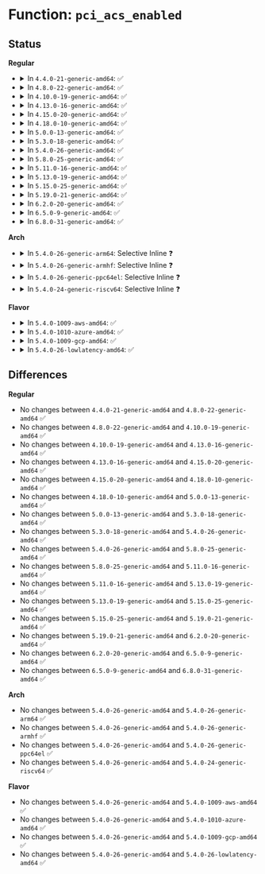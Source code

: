 # Function: <code>pci_acs_enabled</code>

## Status
<b>Regular</b>
<ul>
<li>
<details>
<summary>In <code>4.4.0-21-generic-amd64</code>: ✅</summary>

```c
bool pci_acs_enabled(struct pci_dev * pdev, u16 acs_flags)
```

```json
{
  "name": "pci_acs_enabled",
  "collision_type": "Unique Global",
  "inline_type": "No",
  "funcs": [
    {
      "addr": 18446744071583267760,
      "name": "pci_acs_enabled",
      "external": true,
      "loc": "drivers/pci/pci.c:2633",
      "file": "drivers/pci/pci.c",
      "inline": "seen, unknown",
      "caller_inline": [],
      "caller_func": [
        "drivers/pci/pci.c:pci_acs_path_enabled",
        "drivers/iommu/iommu.c:get_pci_function_alias_group",
        "drivers/iommu/iommu.c:get_pci_function_alias_group"
      ]
    }
  ],
  "symbols": [
    {
      "addr": 18446744071583267760,
      "name": "pci_acs_enabled",
      "section": ".text",
      "bind": "STB_GLOBAL",
      "size": 134
    }
  ]
}
```
</details>
</li>
<li>
<details>
<summary>In <code>4.8.0-22-generic-amd64</code>: ✅</summary>

```c
bool pci_acs_enabled(struct pci_dev * pdev, u16 acs_flags)
```

```json
{
  "name": "pci_acs_enabled",
  "collision_type": "Unique Global",
  "inline_type": "No",
  "funcs": [
    {
      "addr": 18446744071583578064,
      "name": "pci_acs_enabled",
      "external": true,
      "loc": "drivers/pci/pci.c:2811",
      "file": "drivers/pci/pci.c",
      "inline": "seen, unknown",
      "caller_inline": [],
      "caller_func": [
        "drivers/pci/pci.c:pci_acs_path_enabled",
        "drivers/iommu/iommu.c:get_pci_function_alias_group",
        "drivers/iommu/iommu.c:get_pci_function_alias_group"
      ]
    }
  ],
  "symbols": [
    {
      "addr": 18446744071583578064,
      "name": "pci_acs_enabled",
      "section": ".text",
      "bind": "STB_GLOBAL",
      "size": 131
    }
  ]
}
```
</details>
</li>
<li>
<details>
<summary>In <code>4.10.0-19-generic-amd64</code>: ✅</summary>

```c
bool pci_acs_enabled(struct pci_dev * pdev, u16 acs_flags)
```

```json
{
  "name": "pci_acs_enabled",
  "collision_type": "Unique Global",
  "inline_type": "No",
  "funcs": [
    {
      "addr": 18446744071583715120,
      "name": "pci_acs_enabled",
      "external": true,
      "loc": "drivers/pci/pci.c:2849",
      "file": "drivers/pci/pci.c",
      "inline": "seen, unknown",
      "caller_inline": [],
      "caller_func": [
        "drivers/pci/pci.c:pci_acs_path_enabled",
        "drivers/iommu/iommu.c:get_pci_function_alias_group",
        "drivers/iommu/iommu.c:get_pci_function_alias_group"
      ]
    }
  ],
  "symbols": [
    {
      "addr": 18446744071583715120,
      "name": "pci_acs_enabled",
      "section": ".text",
      "bind": "STB_GLOBAL",
      "size": 131
    }
  ]
}
```
</details>
</li>
<li>
<details>
<summary>In <code>4.13.0-16-generic-amd64</code>: ✅</summary>

```c
bool pci_acs_enabled(struct pci_dev * pdev, u16 acs_flags)
```

```json
{
  "name": "pci_acs_enabled",
  "collision_type": "Unique Global",
  "inline_type": "No",
  "funcs": [
    {
      "addr": 18446744071583756160,
      "name": "pci_acs_enabled",
      "external": true,
      "loc": "drivers/pci/pci.c:2866",
      "file": "drivers/pci/pci.c",
      "inline": "seen, unknown",
      "caller_inline": [],
      "caller_func": [
        "drivers/pci/pci.c:pci_acs_path_enabled"
      ]
    }
  ],
  "symbols": [
    {
      "addr": 18446744071583756160,
      "name": "pci_acs_enabled",
      "section": ".text",
      "bind": "STB_GLOBAL",
      "size": 147
    }
  ]
}
```
</details>
</li>
<li>
<details>
<summary>In <code>4.15.0-20-generic-amd64</code>: ✅</summary>

```c
bool pci_acs_enabled(struct pci_dev * pdev, u16 acs_flags)
```

```json
{
  "name": "pci_acs_enabled",
  "collision_type": "Unique Global",
  "inline_type": "No",
  "funcs": [
    {
      "addr": 18446744071584015184,
      "name": "pci_acs_enabled",
      "external": true,
      "loc": "drivers/pci/pci.c:2875",
      "file": "drivers/pci/pci.c",
      "inline": "seen, unknown",
      "caller_inline": [],
      "caller_func": [
        "drivers/pci/pci.c:pci_acs_path_enabled"
      ]
    }
  ],
  "symbols": [
    {
      "addr": 18446744071584015184,
      "name": "pci_acs_enabled",
      "section": ".text",
      "bind": "STB_GLOBAL",
      "size": 147
    }
  ]
}
```
</details>
</li>
<li>
<details>
<summary>In <code>4.18.0-10-generic-amd64</code>: ✅</summary>

```c
bool pci_acs_enabled(struct pci_dev * pdev, u16 acs_flags)
```

```json
{
  "name": "pci_acs_enabled",
  "collision_type": "Unique Global",
  "inline_type": "No",
  "funcs": [
    {
      "addr": 18446744071584210912,
      "name": "pci_acs_enabled",
      "external": true,
      "loc": "drivers/pci/pci.c:2946",
      "file": "drivers/pci/pci.c",
      "inline": "seen, unknown",
      "caller_inline": [],
      "caller_func": [
        "drivers/pci/pci.c:pci_acs_path_enabled"
      ]
    }
  ],
  "symbols": [
    {
      "addr": 18446744071584210912,
      "name": "pci_acs_enabled",
      "section": ".text",
      "bind": "STB_GLOBAL",
      "size": 133
    }
  ]
}
```
</details>
</li>
<li>
<details>
<summary>In <code>5.0.0-13-generic-amd64</code>: ✅</summary>

```c
bool pci_acs_enabled(struct pci_dev * pdev, u16 acs_flags)
```

```json
{
  "name": "pci_acs_enabled",
  "collision_type": "Unique Global",
  "inline_type": "No",
  "funcs": [
    {
      "addr": 18446744071584300416,
      "name": "pci_acs_enabled",
      "external": true,
      "loc": "drivers/pci/pci.c:3211",
      "file": "drivers/pci/pci.c",
      "inline": "seen, unknown",
      "caller_inline": [],
      "caller_func": [
        "drivers/pci/pci.c:pci_acs_path_enabled"
      ]
    }
  ],
  "symbols": [
    {
      "addr": 18446744071584300416,
      "name": "pci_acs_enabled",
      "section": ".text",
      "bind": "STB_GLOBAL",
      "size": 133
    }
  ]
}
```
</details>
</li>
<li>
<details>
<summary>In <code>5.3.0-18-generic-amd64</code>: ✅</summary>

```c
bool pci_acs_enabled(struct pci_dev * pdev, u16 acs_flags)
```

```json
{
  "name": "pci_acs_enabled",
  "collision_type": "Unique Global",
  "inline_type": "No",
  "funcs": [
    {
      "addr": 18446744071584494192,
      "name": "pci_acs_enabled",
      "external": true,
      "loc": "drivers/pci/pci.c:3331",
      "file": "drivers/pci/pci.c",
      "inline": "seen, unknown",
      "caller_inline": [],
      "caller_func": [
        "drivers/pci/pci.c:pci_acs_path_enabled"
      ]
    }
  ],
  "symbols": [
    {
      "addr": 18446744071584494192,
      "name": "pci_acs_enabled",
      "section": ".text",
      "bind": "STB_GLOBAL",
      "size": 144
    }
  ]
}
```
</details>
</li>
<li>
<details>
<summary>In <code>5.4.0-26-generic-amd64</code>: ✅</summary>

```c
bool pci_acs_enabled(struct pci_dev * pdev, u16 acs_flags)
```

```json
{
  "name": "pci_acs_enabled",
  "collision_type": "Unique Global",
  "inline_type": "No",
  "funcs": [
    {
      "addr": 18446744071584629808,
      "name": "pci_acs_enabled",
      "external": true,
      "loc": "drivers/pci/pci.c:3327",
      "file": "drivers/pci/pci.c",
      "inline": "seen, unknown",
      "caller_inline": [],
      "caller_func": [
        "drivers/pci/pci.c:pci_acs_path_enabled"
      ]
    }
  ],
  "symbols": [
    {
      "addr": 18446744071584629808,
      "name": "pci_acs_enabled",
      "section": ".text",
      "bind": "STB_GLOBAL",
      "size": 144
    }
  ]
}
```
</details>
</li>
<li>
<details>
<summary>In <code>5.8.0-25-generic-amd64</code>: ✅</summary>

```c
bool pci_acs_enabled(struct pci_dev * pdev, u16 acs_flags)
```

```json
{
  "name": "pci_acs_enabled",
  "collision_type": "Unique Global",
  "inline_type": "No",
  "funcs": [
    {
      "addr": 18446744071585312768,
      "name": "pci_acs_enabled",
      "external": true,
      "loc": "drivers/pci/pci.c:3397",
      "file": "drivers/pci/pci.c",
      "inline": "seen, unknown",
      "caller_inline": [],
      "caller_func": [
        "drivers/pci/pci.c:pci_acs_path_enabled"
      ]
    }
  ],
  "symbols": [
    {
      "addr": 18446744071585312768,
      "name": "pci_acs_enabled",
      "section": ".text",
      "bind": "STB_GLOBAL",
      "size": 144
    }
  ]
}
```
</details>
</li>
<li>
<details>
<summary>In <code>5.11.0-16-generic-amd64</code>: ✅</summary>

```c
bool pci_acs_enabled(struct pci_dev * pdev, u16 acs_flags)
```

```json
{
  "name": "pci_acs_enabled",
  "collision_type": "Unique Global",
  "inline_type": "No",
  "funcs": [
    {
      "addr": 18446744071585467536,
      "name": "pci_acs_enabled",
      "external": true,
      "loc": "drivers/pci/pci.c:3437",
      "file": "drivers/pci/pci.c",
      "inline": "seen, unknown",
      "caller_inline": [],
      "caller_func": [
        "drivers/pci/pci.c:pci_acs_path_enabled"
      ]
    }
  ],
  "symbols": [
    {
      "addr": 18446744071585467536,
      "name": "pci_acs_enabled",
      "section": ".text",
      "bind": "STB_GLOBAL",
      "size": 144
    }
  ]
}
```
</details>
</li>
<li>
<details>
<summary>In <code>5.13.0-19-generic-amd64</code>: ✅</summary>

```c
bool pci_acs_enabled(struct pci_dev * pdev, u16 acs_flags)
```

```json
{
  "name": "pci_acs_enabled",
  "collision_type": "Unique Global",
  "inline_type": "No",
  "funcs": [
    {
      "addr": 18446744071585347488,
      "name": "pci_acs_enabled",
      "external": true,
      "loc": "drivers/pci/pci.c:3467",
      "file": "drivers/pci/pci.c",
      "inline": "seen, unknown",
      "caller_inline": [],
      "caller_func": [
        "drivers/pci/pci.c:pci_acs_path_enabled"
      ]
    }
  ],
  "symbols": [
    {
      "addr": 18446744071585347488,
      "name": "pci_acs_enabled",
      "section": ".text",
      "bind": "STB_GLOBAL",
      "size": 129
    }
  ]
}
```
</details>
</li>
<li>
<details>
<summary>In <code>5.15.0-25-generic-amd64</code>: ✅</summary>

```c
bool pci_acs_enabled(struct pci_dev * pdev, u16 acs_flags)
```

```json
{
  "name": "pci_acs_enabled",
  "collision_type": "Unique Global",
  "inline_type": "No",
  "funcs": [
    {
      "addr": 18446744071585806672,
      "name": "pci_acs_enabled",
      "external": true,
      "loc": "drivers/pci/pci.c:3509",
      "file": "drivers/pci/pci.c",
      "inline": "seen, unknown",
      "caller_inline": [],
      "caller_func": [
        "drivers/pci/pci.c:pci_acs_path_enabled"
      ]
    }
  ],
  "symbols": [
    {
      "addr": 18446744071585806672,
      "name": "pci_acs_enabled",
      "section": ".text",
      "bind": "STB_GLOBAL",
      "size": 129
    }
  ]
}
```
</details>
</li>
<li>
<details>
<summary>In <code>5.19.0-21-generic-amd64</code>: ✅</summary>

```c
bool pci_acs_enabled(struct pci_dev * pdev, u16 acs_flags)
```

```json
{
  "name": "pci_acs_enabled",
  "collision_type": "Unique Global",
  "inline_type": "No",
  "funcs": [
    {
      "addr": 18446744071586995312,
      "name": "pci_acs_enabled",
      "external": true,
      "loc": "drivers/pci/pci.c:3603",
      "file": "drivers/pci/pci.c",
      "inline": "seen, unknown",
      "caller_inline": [],
      "caller_func": [
        "drivers/pci/pci.c:pci_acs_path_enabled",
        "drivers/iommu/iommu.c:get_pci_function_alias_group",
        "drivers/iommu/iommu.c:get_pci_function_alias_group"
      ]
    }
  ],
  "symbols": [
    {
      "addr": 18446744071586995312,
      "name": "pci_acs_enabled",
      "section": ".text",
      "bind": "STB_GLOBAL",
      "size": 144
    }
  ]
}
```
</details>
</li>
<li>
<details>
<summary>In <code>6.2.0-20-generic-amd64</code>: ✅</summary>

```c
bool pci_acs_enabled(struct pci_dev * pdev, u16 acs_flags)
```

```json
{
  "name": "pci_acs_enabled",
  "collision_type": "Unique Global",
  "inline_type": "No",
  "funcs": [
    {
      "addr": 18446744071588163328,
      "name": "pci_acs_enabled",
      "external": true,
      "loc": "drivers/pci/pci.c:3546",
      "file": "drivers/pci/pci.c",
      "inline": "seen, unknown",
      "caller_inline": [],
      "caller_func": [
        "drivers/pci/pci.c:pci_acs_path_enabled",
        "drivers/iommu/iommu.c:get_pci_function_alias_group",
        "drivers/iommu/iommu.c:get_pci_function_alias_group"
      ]
    }
  ],
  "symbols": [
    {
      "addr": 18446744071588163328,
      "name": "pci_acs_enabled",
      "section": ".text",
      "bind": "STB_GLOBAL",
      "size": 144
    }
  ]
}
```
</details>
</li>
<li>
<details>
<summary>In <code>6.5.0-9-generic-amd64</code>: ✅</summary>

```c
bool pci_acs_enabled(struct pci_dev * pdev, u16 acs_flags)
```

```json
{
  "name": "pci_acs_enabled",
  "collision_type": "Unique Global",
  "inline_type": "No",
  "funcs": [
    {
      "addr": 18446744071588438848,
      "name": "pci_acs_enabled",
      "external": true,
      "loc": "drivers/pci/pci.c:3584",
      "file": "drivers/pci/pci.c",
      "inline": "seen, unknown",
      "caller_inline": [],
      "caller_func": [
        "drivers/pci/pci.c:pci_acs_path_enabled",
        "drivers/iommu/iommu.c:get_pci_function_alias_group",
        "drivers/iommu/iommu.c:get_pci_function_alias_group"
      ]
    }
  ],
  "symbols": [
    {
      "addr": 18446744071588438848,
      "name": "pci_acs_enabled",
      "section": ".text",
      "bind": "STB_GLOBAL",
      "size": 144
    }
  ]
}
```
</details>
</li>
<li>
<details>
<summary>In <code>6.8.0-31-generic-amd64</code>: ✅</summary>

```c
bool pci_acs_enabled(struct pci_dev * pdev, u16 acs_flags)
```

```json
{
  "name": "pci_acs_enabled",
  "collision_type": "Unique Global",
  "inline_type": "No",
  "funcs": [
    {
      "addr": 18446744071588735696,
      "name": "pci_acs_enabled",
      "external": true,
      "loc": "drivers/pci/pci.c:3699",
      "file": "drivers/pci/pci.c",
      "inline": "seen, unknown",
      "caller_inline": [],
      "caller_func": [
        "drivers/pci/pci.c:pci_acs_path_enabled",
        "drivers/iommu/iommu.c:get_pci_function_alias_group",
        "drivers/iommu/iommu.c:get_pci_function_alias_group"
      ]
    }
  ],
  "symbols": [
    {
      "addr": 18446744071588735696,
      "name": "pci_acs_enabled",
      "section": ".text",
      "bind": "STB_GLOBAL",
      "size": 144
    }
  ]
}
```
</details>
</li>
</ul>
<b>Arch</b>
<ul>
<li>
<details>
<summary>In <code>5.4.0-26-generic-arm64</code>: Selective Inline ❓</summary>

```c
bool pci_acs_enabled(struct pci_dev * pdev, u16 acs_flags)
```

```json
{
  "name": "pci_acs_enabled",
  "collision_type": "Unique Global",
  "inline_type": "Selective",
  "funcs": [
    {
      "addr": 18446603336496875456,
      "name": "pci_acs_enabled",
      "external": true,
      "loc": "drivers/pci/pci.c:3327",
      "file": "drivers/pci/pci.c",
      "inline": "not declared, inlined",
      "caller_inline": [],
      "caller_func": [
        "drivers/pci/pci.c:pci_acs_path_enabled"
      ]
    }
  ],
  "symbols": [
    {
      "addr": 18446603336496875456,
      "name": "pci_acs_enabled",
      "section": ".text",
      "bind": "STB_GLOBAL",
      "size": 192
    }
  ]
}
```
</details>
</li>
<li>
<details>
<summary>In <code>5.4.0-26-generic-armhf</code>: Selective Inline ❓</summary>

```c
bool pci_acs_enabled(struct pci_dev * pdev, u16 acs_flags)
```

```json
{
  "name": "pci_acs_enabled",
  "collision_type": "Unique Global",
  "inline_type": "Selective",
  "funcs": [
    {
      "addr": 3230152836,
      "name": "pci_acs_enabled",
      "external": true,
      "loc": "drivers/pci/pci.c:3327",
      "file": "drivers/pci/pci.c",
      "inline": "not declared, inlined",
      "caller_inline": [],
      "caller_func": [
        "drivers/pci/pci.c:pci_acs_path_enabled"
      ]
    }
  ],
  "symbols": [
    {
      "addr": 3230152836,
      "name": "pci_acs_enabled",
      "section": ".text",
      "bind": "STB_GLOBAL",
      "size": 172
    }
  ]
}
```
</details>
</li>
<li>
<details>
<summary>In <code>5.4.0-26-generic-ppc64el</code>: Selective Inline ❓</summary>

```c
bool pci_acs_enabled(struct pci_dev * pdev, u16 acs_flags)
```

```json
{
  "name": "pci_acs_enabled",
  "collision_type": "Unique Global",
  "inline_type": "Selective",
  "funcs": [
    {
      "addr": 13835058055290959008,
      "name": "pci_acs_enabled",
      "external": true,
      "loc": "drivers/pci/pci.c:3327",
      "file": "drivers/pci/pci.c",
      "inline": "not declared, inlined",
      "caller_inline": [],
      "caller_func": [
        "drivers/pci/pci.c:pci_acs_path_enabled"
      ]
    }
  ],
  "symbols": [
    {
      "addr": 13835058055290959008,
      "name": "pci_acs_enabled",
      "section": ".text",
      "bind": "STB_GLOBAL",
      "size": 280
    }
  ]
}
```
</details>
</li>
<li>
<details>
<summary>In <code>5.4.0-24-generic-riscv64</code>: Selective Inline ❓</summary>

```c
bool pci_acs_enabled(struct pci_dev * pdev, u16 acs_flags)
```

```json
{
  "name": "pci_acs_enabled",
  "collision_type": "Unique Global",
  "inline_type": "Selective",
  "funcs": [
    {
      "addr": 18446743936275574182,
      "name": "pci_acs_enabled",
      "external": true,
      "loc": "drivers/pci/pci.c:3327",
      "file": "drivers/pci/pci.c",
      "inline": "not declared, inlined",
      "caller_inline": [],
      "caller_func": [
        "drivers/pci/pci.c:pci_acs_path_enabled"
      ]
    }
  ],
  "symbols": [
    {
      "addr": 18446743936275574182,
      "name": "pci_acs_enabled",
      "section": ".text",
      "bind": "STB_GLOBAL",
      "size": 156
    }
  ]
}
```
</details>
</li>
</ul>
<b>Flavor</b>
<ul>
<li>
<details>
<summary>In <code>5.4.0-1009-aws-amd64</code>: ✅</summary>

```c
bool pci_acs_enabled(struct pci_dev * pdev, u16 acs_flags)
```

```json
{
  "name": "pci_acs_enabled",
  "collision_type": "Unique Global",
  "inline_type": "No",
  "funcs": [
    {
      "addr": 18446744071584581968,
      "name": "pci_acs_enabled",
      "external": true,
      "loc": "drivers/pci/pci.c:3327",
      "file": "drivers/pci/pci.c",
      "inline": "seen, unknown",
      "caller_inline": [],
      "caller_func": [
        "drivers/pci/pci.c:pci_acs_path_enabled"
      ]
    }
  ],
  "symbols": [
    {
      "addr": 18446744071584581968,
      "name": "pci_acs_enabled",
      "section": ".text",
      "bind": "STB_GLOBAL",
      "size": 144
    }
  ]
}
```
</details>
</li>
<li>
<details>
<summary>In <code>5.4.0-1010-azure-amd64</code>: ✅</summary>

```c
bool pci_acs_enabled(struct pci_dev * pdev, u16 acs_flags)
```

```json
{
  "name": "pci_acs_enabled",
  "collision_type": "Unique Global",
  "inline_type": "No",
  "funcs": [
    {
      "addr": 18446744071584510096,
      "name": "pci_acs_enabled",
      "external": true,
      "loc": "drivers/pci/pci.c:3327",
      "file": "drivers/pci/pci.c",
      "inline": "seen, unknown",
      "caller_inline": [],
      "caller_func": [
        "drivers/pci/pci.c:pci_acs_path_enabled"
      ]
    }
  ],
  "symbols": [
    {
      "addr": 18446744071584510096,
      "name": "pci_acs_enabled",
      "section": ".text",
      "bind": "STB_GLOBAL",
      "size": 144
    }
  ]
}
```
</details>
</li>
<li>
<details>
<summary>In <code>5.4.0-1009-gcp-amd64</code>: ✅</summary>

```c
bool pci_acs_enabled(struct pci_dev * pdev, u16 acs_flags)
```

```json
{
  "name": "pci_acs_enabled",
  "collision_type": "Unique Global",
  "inline_type": "No",
  "funcs": [
    {
      "addr": 18446744071584579968,
      "name": "pci_acs_enabled",
      "external": true,
      "loc": "drivers/pci/pci.c:3327",
      "file": "drivers/pci/pci.c",
      "inline": "seen, unknown",
      "caller_inline": [],
      "caller_func": [
        "drivers/pci/pci.c:pci_acs_path_enabled"
      ]
    }
  ],
  "symbols": [
    {
      "addr": 18446744071584579968,
      "name": "pci_acs_enabled",
      "section": ".text",
      "bind": "STB_GLOBAL",
      "size": 144
    }
  ]
}
```
</details>
</li>
<li>
<details>
<summary>In <code>5.4.0-26-lowlatency-amd64</code>: ✅</summary>

```c
bool pci_acs_enabled(struct pci_dev * pdev, u16 acs_flags)
```

```json
{
  "name": "pci_acs_enabled",
  "collision_type": "Unique Global",
  "inline_type": "No",
  "funcs": [
    {
      "addr": 18446744071584687680,
      "name": "pci_acs_enabled",
      "external": true,
      "loc": "drivers/pci/pci.c:3327",
      "file": "drivers/pci/pci.c",
      "inline": "seen, unknown",
      "caller_inline": [],
      "caller_func": [
        "drivers/pci/pci.c:pci_acs_path_enabled"
      ]
    }
  ],
  "symbols": [
    {
      "addr": 18446744071584687680,
      "name": "pci_acs_enabled",
      "section": ".text",
      "bind": "STB_GLOBAL",
      "size": 144
    }
  ]
}
```
</details>
</li>
</ul>

## Differences
<b>Regular</b>
<ul>
<li>
No changes between <code>4.4.0-21-generic-amd64</code> and <code>4.8.0-22-generic-amd64</code> ✅
</li>
<li>
No changes between <code>4.8.0-22-generic-amd64</code> and <code>4.10.0-19-generic-amd64</code> ✅
</li>
<li>
No changes between <code>4.10.0-19-generic-amd64</code> and <code>4.13.0-16-generic-amd64</code> ✅
</li>
<li>
No changes between <code>4.13.0-16-generic-amd64</code> and <code>4.15.0-20-generic-amd64</code> ✅
</li>
<li>
No changes between <code>4.15.0-20-generic-amd64</code> and <code>4.18.0-10-generic-amd64</code> ✅
</li>
<li>
No changes between <code>4.18.0-10-generic-amd64</code> and <code>5.0.0-13-generic-amd64</code> ✅
</li>
<li>
No changes between <code>5.0.0-13-generic-amd64</code> and <code>5.3.0-18-generic-amd64</code> ✅
</li>
<li>
No changes between <code>5.3.0-18-generic-amd64</code> and <code>5.4.0-26-generic-amd64</code> ✅
</li>
<li>
No changes between <code>5.4.0-26-generic-amd64</code> and <code>5.8.0-25-generic-amd64</code> ✅
</li>
<li>
No changes between <code>5.8.0-25-generic-amd64</code> and <code>5.11.0-16-generic-amd64</code> ✅
</li>
<li>
No changes between <code>5.11.0-16-generic-amd64</code> and <code>5.13.0-19-generic-amd64</code> ✅
</li>
<li>
No changes between <code>5.13.0-19-generic-amd64</code> and <code>5.15.0-25-generic-amd64</code> ✅
</li>
<li>
No changes between <code>5.15.0-25-generic-amd64</code> and <code>5.19.0-21-generic-amd64</code> ✅
</li>
<li>
No changes between <code>5.19.0-21-generic-amd64</code> and <code>6.2.0-20-generic-amd64</code> ✅
</li>
<li>
No changes between <code>6.2.0-20-generic-amd64</code> and <code>6.5.0-9-generic-amd64</code> ✅
</li>
<li>
No changes between <code>6.5.0-9-generic-amd64</code> and <code>6.8.0-31-generic-amd64</code> ✅
</li>
</ul>
<b>Arch</b>
<ul>
<li>
No changes between <code>5.4.0-26-generic-amd64</code> and <code>5.4.0-26-generic-arm64</code> ✅
</li>
<li>
No changes between <code>5.4.0-26-generic-amd64</code> and <code>5.4.0-26-generic-armhf</code> ✅
</li>
<li>
No changes between <code>5.4.0-26-generic-amd64</code> and <code>5.4.0-26-generic-ppc64el</code> ✅
</li>
<li>
No changes between <code>5.4.0-26-generic-amd64</code> and <code>5.4.0-24-generic-riscv64</code> ✅
</li>
</ul>
<b>Flavor</b>
<ul>
<li>
No changes between <code>5.4.0-26-generic-amd64</code> and <code>5.4.0-1009-aws-amd64</code> ✅
</li>
<li>
No changes between <code>5.4.0-26-generic-amd64</code> and <code>5.4.0-1010-azure-amd64</code> ✅
</li>
<li>
No changes between <code>5.4.0-26-generic-amd64</code> and <code>5.4.0-1009-gcp-amd64</code> ✅
</li>
<li>
No changes between <code>5.4.0-26-generic-amd64</code> and <code>5.4.0-26-lowlatency-amd64</code> ✅
</li>
</ul>
